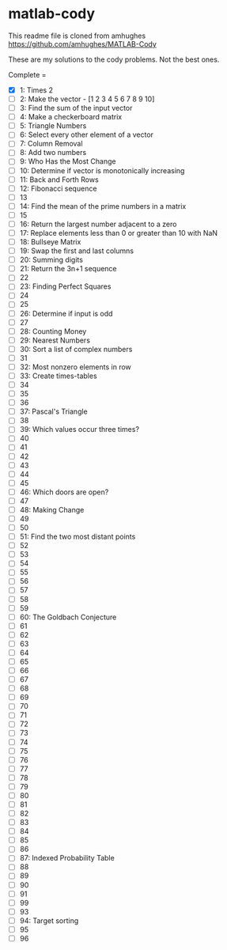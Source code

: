 # matlab-cody

This readme file is cloned from amhughes
https://github.com/amhughes/MATLAB-Cody

These are my solutions to the cody problems. Not the best ones.

Complete =

 - [x] 1: Times 2
 - [ ] 2: Make the vector  - [1 2 3 4 5 6 7 8 9 10]
 - [ ] 3: Find the sum of the input vector
 - [ ] 4: Make a checkerboard matrix
 - [ ] 5: Triangle Numbers
 - [ ] 6: Select every other element of a vector
 - [ ] 7: Column Removal
 - [ ] 8: Add two numbers
 - [ ] 9: Who Has the Most Change
 - [ ] 10: Determine if vector is monotonically increasing
 - [ ] 11: Back and Forth Rows
 - [ ] 12: Fibonacci sequence
 - [ ] 13
 - [ ] 14: Find the mean of the prime numbers in a matrix
 - [ ] 15
 - [ ] 16: Return the largest number adjacent to a zero
 - [ ] 17: Replace elements less than 0 or greater than 10 with NaN
 - [ ] 18: Bullseye Matrix
 - [ ] 19: Swap the first and last columns
 - [ ] 20: Summing digits
 - [ ] 21: Return the 3n+1 sequence
 - [ ] 22
 - [ ] 23: Finding Perfect Squares
 - [ ] 24
 - [ ] 25
 - [ ] 26: Determine if input is odd
 - [ ] 27
 - [ ] 28: Counting Money
 - [ ] 29: Nearest Numbers
 - [ ] 30: Sort a list of complex numbers
 - [ ] 31
 - [ ] 32: Most nonzero elements in row
 - [ ] 33: Create times-tables
 - [ ] 34
 - [ ] 35
 - [ ] 36
 - [ ] 37: Pascal's Triangle
 - [ ] 38
 - [ ] 39: Which values occur three times?
 - [ ] 40
 - [ ] 41
 - [ ] 42
 - [ ] 43
 - [ ] 44
 - [ ] 45
 - [ ] 46: Which doors are open?
 - [ ] 47
 - [ ] 48: Making Change
 - [ ] 49
 - [ ] 50
 - [ ] 51: Find the two most distant points
 - [ ] 52
 - [ ] 53
 - [ ] 54
 - [ ] 55
 - [ ] 56
 - [ ] 57
 - [ ] 58
 - [ ] 59
 - [ ] 60: The Goldbach Conjecture
 - [ ] 61
 - [ ] 62
 - [ ] 63
 - [ ] 64
 - [ ] 65
 - [ ] 66
 - [ ] 67
 - [ ] 68
 - [ ] 69
 - [ ] 70
 - [ ] 71
 - [ ] 72
 - [ ] 73
 - [ ] 74
 - [ ] 75
 - [ ] 76
 - [ ] 77
 - [ ] 78
 - [ ] 79
 - [ ] 80
 - [ ] 81
 - [ ] 82
 - [ ] 83
 - [ ] 84
 - [ ] 85
 - [ ] 86
 - [ ] 87: Indexed Probability Table
 - [ ] 88
 - [ ] 89
 - [ ] 90
 - [ ] 91
 - [ ] 99
 - [ ] 93
 - [ ] 94: Target sorting
 - [ ] 95
 - [ ] 96

